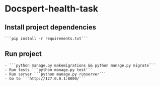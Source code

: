 # Docspert-health-task

## Install project dependencies
    ```pip install -r requirements.txt```

## Run project
    - ```python manage.py makemigrations && python manage.py migrate```
    - Run tests ```python manage.py test```
    - Run server ```python manage.py runserver```
    - Go to ```http://127.0.0.1:8000/```